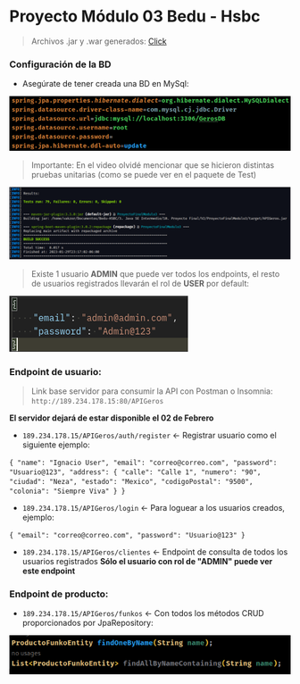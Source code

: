 # Proyecto Módulo 03 Bedu - Hsbc

> Archivos .jar y .war generados: [Click](https://mega.nz/file/n0IRwBJS#ZSA8Gs0EfJIi0pfN5R9yZmRZwvwR_Y0cgj5BWg7Cqng)

### Configuración de la BD

* Asegúrate de tener creada una BD en MySql:

![DatosBD](./imgs/DatosBD.png)

> Importante: En el video olvidé mencionar que se hicieron distintas pruebas unitarias (como se puede ver en el paquete de Test)

![Tests](./imgs/Tests.png)

> Existe 1 usuario **ADMIN** que puede ver todos los endpoints, el resto de usuarios registrados llevarán el rol de **USER** por default:

![DatosAdmin](./imgs/DatosAdmin.png)


### Endpoint de usuario:

> Link base servidor para consumir la API con Postman o Insomnia: `http://189.234.178.15:80/APIGeros`

**El servidor dejará de estar disponible el 02 de Febrero**

* `189.234.178.15/APIGeros/auth/register` <- Registrar usuario como el siguiente ejemplo:

`{
  "name": "Ignacio User",
  "email": "correo@correo.com",
  "password": "Usuario@123",
  "address": {
    "calle": "Calle 1",
    "numero": "90",
    "ciudad": "Neza",
    "estado": "Mexico",
    "codigoPostal": "9500",
    "colonia": "Siempre Viva"
  }
}`

* `189.234.178.15/APIGeros/login` <- Para loguear a los usuarios creados, ejemplo:

`{
    "email": "correo@correo.com",
    "password": "Usuario@123"
}`

* `189.234.178.15/APIGeros/clientes` <- Endpoint de consulta de todos los usuarios registrados **Sólo el usuario con rol de "ADMIN" puede ver este endpoint**

### Endpoint de producto:

* `189.234.178.15/APIGeros/funkos` <- Con todos los métodos CRUD proporcionados por JpaRepository:

![EndPointFunkos](./imgs/EndPointFunkos.png)
